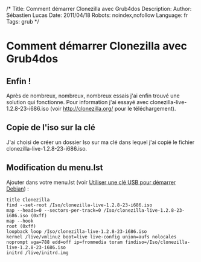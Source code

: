 /*
Title: Comment démarrer Clonezilla avec Grub4dos
Description: 
Author: Sébastien Lucas
Date: 2011/04/18
Robots: noindex,nofollow
Language: fr
Tags: grub
*/
# Comment démarrer Clonezilla avec Grub4dos

## Enfin !
Après de nombreux, nombreux, nombreux essais j'ai enfin trouvé une solution qui fonctionne. Pour information j'ai essayé avec clonezilla-live-1.2.8-23-i686.iso (voir http://clonezilla.org/ pour le téléchargement).

## Copie de l'iso sur la clé

J'ai choisi de créer un dossier Iso sur ma clé dans lequel j'ai copié le fichier clonezilla-live-1.2.8-23-i686.iso.

## Modification du menu.lst

Ajouter dans votre menu.lst (voir [Utiliser une clé USB pour démarrer Debian](/blog/grub4dos-usb-debian)) :

```
title Clonezilla 
find --set-root /Iso/clonezilla-live-1.2.8-23-i686.iso 
map --heads=0 --sectors-per-track=0 /Iso/clonezilla-live-1.2.8-23-i686.iso (0xff) 
map --hook 
root (0xff)
loopback loop /Iso/clonezilla-live-1.2.8-23-i686.iso 
kernel /live/vmlinuz boot=live live-config union=aufs nolocales noprompt vga=788 edd=off ip=frommedia toram findiso=/Iso/clonezilla-live-1.2.8-23-i686.iso 
initrd /live/initrd.img 
```





